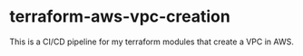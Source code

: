 # terraform-aws-vpc-creation
This is a CI/CD pipeline for my terraform modules that create a VPC in AWS.
